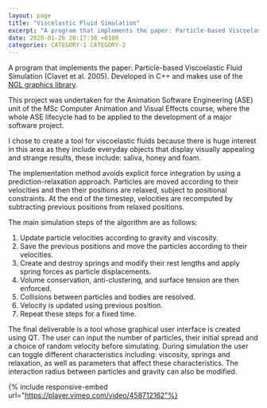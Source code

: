 ```yaml
---
layout: page
title: "Viscelastic Fluid Simulation"
excerpt: "A program that implements the paper: Particle-based Viscoelastic Fluid Simulation (Clavet et al. 2005). Developed in C++, it makes use of the [NGL graphics library](https://nccastaff.bournemouth.ac.uk/jmacey/GraphicsLib/)."
date: 2020-01-26 20:17:38 +0100
categories: CATEGORY-1 CATEGORY-2
---
```


A program that implements the paper: Particle-based Viscoelastic Fluid Simulation (Clavet et al. 2005). Developed in C++ and makes use of the [NGL graphics library](https://nccastaff.bournemouth.ac.uk/jmacey/GraphicsLib/).

This project was undertaken for the Animation Software Engineering (ASE) unit of the MSc Computer Animation and Visual Effects course, where the whole ASE lifecycle had to be applied to the development of a major software project. 

I chose to create a tool for viscoelastic fluids because there is huge interest in this area as they include everyday objects that display visually appealing and strange results, these include: saliva, honey and foam. 


The implementation method avoids explicit force integration by using a prediction-relaxation approach. Particles are moved according to their velocities and then their positions are relaxed, subject to positional constraints. At the end of the timestep, velocities are recomputed by subtracting previous positions from relaxed positions.

The main simulation steps of the algorithm are as follows:
1. Update particle velocities according to gravity and viscosity.
2. Save the previous positions and move the particles according to their velocities.
3. Create and destroy springs and modify their rest lengths and apply spring forces as particle displacements.
4. Volume conservation, anti-clustering, and surface tension are then enforced.
5. Collisions between particles and bodies are resolved.
6. Velocity is updated using previous position.
7. Repeat these steps for a fixed time.


The final deliverable is a tool whose graphical user interface is created using QT. The user can input the number of particles, their initial spread and a choice of random velocity before simulating. During simulation the user can toggle different characteristics including: viscosity, springs and relaxation, as well as parameters that affect these characteristics. The interaction radius between particles and gravity can also be modified. 

{% include responsive-embed url="https://player.vimeo.com/video/458712162"%}
